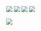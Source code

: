 ![](https://raw.githubusercontent.com/AppIeWorm/github-stats/master/generated/overview.svg#gh-dark-mode-only)
![](https://raw.githubusercontent.com/AppIeWorm/github-stats/master/generated/overview.svg#gh-light-mode-only)
![](https://raw.githubusercontent.com/AppIeWorm/github-stats/master/generated/languages.svg#gh-dark-mode-only)
![](https://raw.githubusercontent.com/AppIeWorm/github-stats/master/generated/languages.svg#gh-light-mode-only)

![](https://komarev.com/ghpvc/?username=AppIeWorm&color=blueviolet)
<br>
